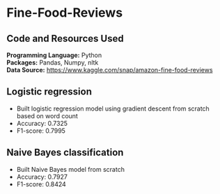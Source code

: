 # Fine-Food-Reviews

## Code and Resources Used
**Programming Language:** Python  
**Packages:** Pandas, Numpy, nltk  
**Data Source:**  https://www.kaggle.com/snap/amazon-fine-food-reviews

## Logistic regression
* Built logistic regression model using gradient descent from scratch based on word count
* Accuracy: 0.7325
* F1-score: 0.7995

## Naive Bayes classification
* Built Naive Bayes model from scratch
* Accuracy: 0.7927
* F1-score: 0.8424
